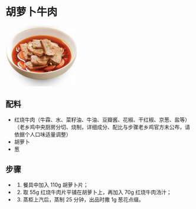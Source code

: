 # 胡萝卜牛肉

![胡萝卜牛肉](/images/胡萝卜牛肉.png)

## 配料

- 红烧牛肉（牛霖、水、菜籽油、牛油、豆瓣酱、花椒、干红椒、京葱、盐等）（老乡鸡中央厨房分切、烧制，详细成分、配比与步骤老乡鸡官方未公布，请依据个人口味适量调整）
- 胡萝卜
- 葱

## 步骤

- 1. 餐具中加入 110g 胡萝卜片；
- 2. 取 55g 红烧牛肉片平铺在胡萝卜上，再加入 70g 红烧牛肉汤汁；
- 3. 蒸柜上汽后，蒸制 25 分钟，出品时撒 1g 葱花点缀。
